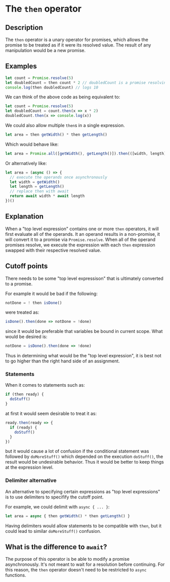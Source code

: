 # The `then` operator

## Description
The `then` operator is a unary operator for promises, which allows the promise to be treated as if it were its resolved value. The result of any manipulation would be a new promise.

## Examples
```js
let count = Promise.resolve(5)
let doubledCount = then count * 2 // doubledCount is a promise resolving to 5 * 2
console.log(then doubledCount) // logs 10
```
We can think of the above code as being equivalent to:
```js
let count = Promise.resolve(5)
let doubledCount = count.then(x => x * 2)
doubledCount.then(x => console.log(x))
```
We could also allow multiple `then`s in a single expression.
```js
let area = then getWidth() * then getLength()
```
Which would behave like:
```js
let area = Promise.all([getWidth(), getLength()]).then(([width, length]) => width * length)
```
Or alternatively like:
```js
let area = (async () => {
  // execute the operands once asynchronously
  let width = getWidth()
  let length = getLength()
  // replace then with await 
  return await width * await length
})()
```

## Explanation
When a "top level expression" contains one or more `then` operators, it will first evaluate all of the operands. It an operand results in a non-promise, it will convert it to a promise via `Promise.resolve`. When all of the operand promises resolve, we execute the expression with each `then` expression swapped with their respective resolved value.

## Cutoff points
There needs to be some "top level expressison" that is ultimately converted to a promise.

For example it would be bad if the following:
```js
notDone = ! then isDone()
```
were treated as:
```js
isDone().then(done => notDone = !done)
```
since it would be preferable that variables be bound in current scope. What would be desired is:
```js
notDone = isDone().then(done => !done)
```
Thus in determining what would be the "top level expression", it is best not to go higher than the right hand side of an assignment.
### Statements
When it comes to statements such as:
```js
if (then ready) {
  doStuff()
}
```
at first it would seem desirable to treat it as:
```js
ready.then(ready => {
  if (ready) {
    doStuff()
  }
})
```
but it would cause a lot of confusion if the conditional statement was followed by `doMoreStuff()` which depended on the execution `doStuff()`, the result would be undesirable behavior. Thus it would be better to keep things at the expression level. 
### Delimiter alternative
An alternative to specifying certain expressions as "top level expressions" is to use delimiters to specifify the cutoff point.

For example, we could delimit with `async { ... }`:
```js
let area = async { then getWidth() * then getLength() }
```
Having delimiters would allow statements to be compatible with `then`, but it could lead to similar `doMoreStuff()` confusion.

## What is the difference to `await`?
The purpose of this operator is be able to modify a promise asynchronously. It's not meant to wait for a resolution before continuing. For this reason, the `then` operator doesn't need to be restricted to `async` functions.
